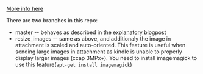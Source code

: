 [More info here](https://petervojtek.github.io/diy/2015/07/28/share-messages-with-kindle-on-fridge.html)

There are two branches in this repo:

* master -- behaves as described in the [explanatory blogpost](https://petervojtek.github.io/diy/2015/07/28/share-messages-with-kindle-on-fridge.html)
* resize_images -- same as above, and additionaly the image in attachment is scaled and auto-oriented. This feature is useful when sending large images in attachment as kindle is unable to properly display larger images (ccap 3MPx+). You need to install imagemagick to use this feature(`apt-get install imagemagick`)
